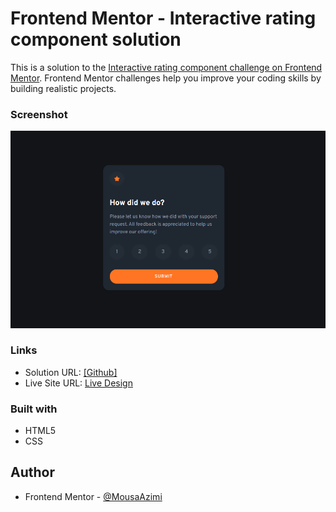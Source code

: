 # Frontend Mentor - Interactive rating component solution

This is a solution to the [Interactive rating component challenge on Frontend Mentor](https://www.frontendmentor.io/challenges/interactive-rating-component-koxpeBUmI). Frontend Mentor challenges help you improve your coding skills by building realistic projects. 


### Screenshot

![](./assets/images/screenshot.jpg)


### Links

- Solution URL: [[Github]](https://github.com/MousaAzm/interactive-rating-component)
- Live Site URL: [Live Design](https://mousaazm.github.io/interactive-rating-component/)

### Built with

- HTML5 
- CSS 

## Author

- Frontend Mentor - [@MousaAzimi](https://www.frontendmentor.io/profile/MousaAzm)

